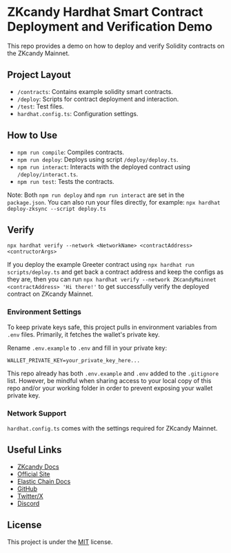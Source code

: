 # ZKcandy Hardhat Smart Contract Deployment and Verification Demo

This repo provides a demo on how to deploy and verify Solidity contracts on the ZKcandy Mainnet. 

## Project Layout

- `/contracts`: Contains example solidity smart contracts.
- `/deploy`: Scripts for contract deployment and interaction.
- `/test`: Test files.
- `hardhat.config.ts`: Configuration settings.

## How to Use

- `npm run compile`: Compiles contracts.
- `npm run deploy`: Deploys using script `/deploy/deploy.ts`.
- `npm run interact`: Interacts with the deployed contract using `/deploy/interact.ts`.
- `npm run test`: Tests the contracts.

Note: Both `npm run deploy` and `npm run interact` are set in the `package.json`. You can also run your files directly, for example: `npx hardhat deploy-zksync --script deploy.ts`

## Verify

`npx hardhat verify --network <NetworkName> <contractAddress> <contructorArgs>`

If you deploy the example Greeter contract using `npx hardhat run scripts/deploy.ts` and get back a contract address and keep the configs as they are, then you can run `npx hardhat verify --network ZKcandyMainnet <contractAddress> 'Hi there!'` to get successfully verify the deployed contract on ZKcandy Mainnet. 

### Environment Settings

To keep private keys safe, this project pulls in environment variables from `.env` files. Primarily, it fetches the wallet's private key.

Rename `.env.example` to `.env` and fill in your private key:

```
WALLET_PRIVATE_KEY=your_private_key_here...
```

This repo already has both `.env.example` and `.env` added to the `.gitignore` list. However, be mindful when sharing access to your local copy of this repo and/or your working folder in order to prevent exposing your wallet private key.

### Network Support

`hardhat.config.ts` comes with the settings required for ZKcandy Mainnet. 

## Useful Links

- [ZKcandy Docs](https://litepaper.zkcandy.io)
- [Official Site](https://zkcandy.io/)
- [Elastic Chain Docs](https://docs.zksync.io/build)
- [GitHub](https://github.com/zkcandy)
- [Twitter/X](https://twitter.com/zkcandyhq)
- [Discord](https://discord.gg/zkcandy)

## License

This project is under the [MIT](./LICENSE) license.
